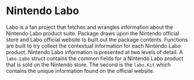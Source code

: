 # Nintendo Labo

Labo is a fan project that fetches and wrangles information about the Nintendo Labo product suite. Package draws upon the Nintendo official store and Labo official website to built out the package contents. Functions are built to try collect the contextual information for each Nintendo Labo product. Nintendo Labo information is presented at two levels of detail. A `labo.Labo` struct contains the common fields for a Nintendo Labo product that is sold on the Nintendo store. The second is the `labo.Kit` which contains the unique information found on the official website. 
